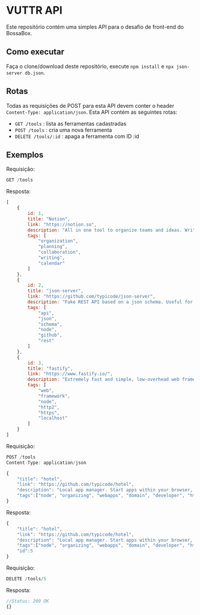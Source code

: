 # VUTTR API
Este repositório contém uma simples API para o desafio de front-end do BossaBox.

## Como executar
Faça o clone/download deste repositório, execute `npm install` e `npx json-server db.json`.

## Rotas
Todas as requisições de POST para esta API devem conter o header `Content-Type: application/json`.
Esta API contém as seguintes rotas:

* `GET /tools` : lista as ferramentas cadastradas
* `POST /tools` : cria uma nova ferramenta
* `DELETE /tools/:id` : apaga a ferramenta com ID :id

## Exemplos

Requisição: 
```javascript
GET /tools
```
Resposta:
```javascript
[
    {
        id: 1,
        title: "Notion",
        link: "https://notion.so",
        description: "All in one tool to organize teams and ideas. Write, plan, collaborate, and get organized. ",
        tags: [
            "organization",
            "planning",
            "collaboration",
            "writing",
            "calendar"
        ]
    },
    {
        id: 2,
        title: "json-server",
        link: "https://github.com/typicode/json-server",
        description: "Fake REST API based on a json schema. Useful for mocking and creating APIs for front-end devs to consume in coding challenges.",
        tags: [
            "api",
            "json",
            "schema",
            "node",
            "github",
            "rest"
        ]
    },
    {
        id: 3,
        title: "fastify",
        link: "https://www.fastify.io/",
        description: "Extremely fast and simple, low-overhead web framework for NodeJS. Supports HTTP2.",
        tags: [
            "web",
            "framework",
            "node",
            "http2",
            "https",
            "localhost"
        ]
    }
]
```

Requisição:
```javascript
POST /tools
Content-Type: application/json

{
    "title": "hotel",
    "link": "https://github.com/typicode/hotel",
    "description": "Local app manager. Start apps within your browser, developer tool with local .localhost domain and https out of the box.",
    "tags":["node", "organizing", "webapps", "domain", "developer", "https", "proxy"]
}
```

Resposta:
```javascript
{
    "title": "hotel",
    "link": "https://github.com/typicode/hotel",
    "description": "Local app manager. Start apps within your browser, developer tool with local .localhost domain and https out of the box.",
    "tags":["node", "organizing", "webapps", "domain", "developer", "https", "proxy"],
    "id":5
}
```

Requisição:
```javascript
DELETE /tools/5
```

Resposta:
```javascript
//Status: 200 OK
{}
```
